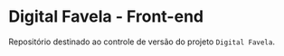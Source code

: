 # Digital Favela - Front-end

Repositório destinado ao controle de versão do projeto `Digital Favela`.